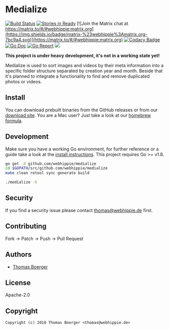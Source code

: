 # Medialize

[![Build Status](http://github.dronehippie.de/api/badges/webhippie/medialize/status.svg)](http://github.dronehippie.de/webhippie/medialize)
[![Stories in Ready](https://badge.waffle.io/webhippie/medialize.svg?label=ready&title=Ready)](http://waffle.io/webhippie/medialize)
[![Join the Matrix chat at https://matrix.to/#/#webhippie:matrix.org](https://img.shields.io/badge/matrix-%23webhippie%3Amatrix.org-7bc9a4.svg)](https://matrix.to/#/#webhippie:matrix.org)
[![Codacy Badge](https://api.codacy.com/project/badge/Grade/667130ec21cf4c3eb45a7d798fe98322)](https://www.codacy.com/app/webhippie/medialize?utm_source=github.com&amp;utm_medium=referral&amp;utm_content=webhippie/medialize&amp;utm_campaign=Badge_Grade)
[![Go Doc](https://godoc.org/github.com/webhippie/medialize?status.svg)](http://godoc.org/github.com/webhippie/medialize)
[![Go Report](http://goreportcard.com/badge/github.com/webhippie/medialize)](http://goreportcard.com/report/github.com/webhippie/medialize)
[![](https://images.microbadger.com/badges/image/tboerger/medialize.svg)](http://microbadger.com/images/tboerger/medialize "Get your own image badge on microbadger.com")

**This project is under heavy development, it's not in a working state yet!**

Medialize is used to sort images and videos by their meta information into a specific folder structure separated by creation year and month. Beside that it's planned to integrate a functionality to find and remove duplicated photos or videos.


## Install

You can download prebuilt binaries from the GitHub releases or from our [download site](http://dl.webhippie.de/misc/medilaize). You are a Mac user? Just take a look at our [homebrew formula](https://github.com/webhippie/homebrew-webhippie).


## Development

Make sure you have a working Go environment, for further reference or a guide take a look at the [install instructions](http://golang.org/doc/install.html). This project requires Go >= v1.8.

```bash
go get -d github.com/webhippie/medialize
cd $GOPATH/src/github.com/webhippie/medialize
make clean retool sync generate build

./medialize -h
```


## Security

If you find a security issue please contact thomas@webhippie.de first.


## Contributing

Fork -> Patch -> Push -> Pull Request


## Authors

* [Thomas Boerger](https://github.com/tboerger)


## License

Apache-2.0


## Copyright

```
Copyright (c) 2018 Thomas Boerger <thomas@webhippie.de>
```
